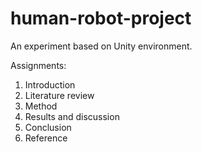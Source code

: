 # human-robot-project
An experiment based on Unity environment.

Assignments:
1. Introduction 
2. Literature review 
3. Method 
4. Results and discussion 
5. Conclusion 
6. Reference
